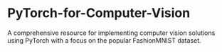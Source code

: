 # PyTorch-for-Computer-Vision
 A comprehensive resource for implementing computer vision solutions using PyTorch with a focus on the popular FashionMNIST dataset.
